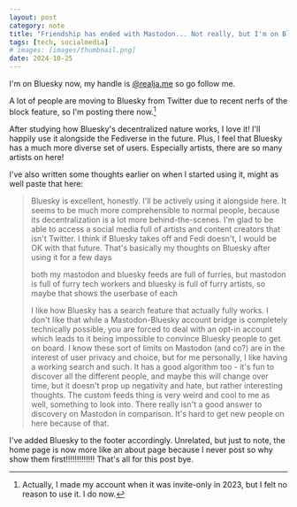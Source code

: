 ```yaml
---
layout: post
category: note
title: "Friendship has ended with Mastodon... Not really, but I'm on Bluesky now."
tags: [tech, socialmedia]
# images: [images/thumbnail.png]
date: 2024-10-25
---
```

I'm on Bluesky now, my handle is [@realja.me](https://bsky.app/profile/realja.me) so go follow me.<!--more-->

A lot of people are moving to Bluesky from Twitter due to recent nerfs of the block feature, so I'm posting there now.[^1]

After studying how Bluesky's decentralized nature works, I love it! I'll happily use it alongside the Fediverse in the future. Plus, I feel that Bluesky has a much more diverse set of users. Especially artists, there are so many artists on here!

I've also written some thoughts earlier on when I started using it, might as well paste that here:

> Bluesky is excellent, honestly. I'll be actively using it alongside here.
> It seems to be much more comprehensible to normal people, because its decentralization is a lot more behind-the-scenes. I'm glad to be able to access a social media full of artists and content creators that isn't Twitter. I think if Bluesky takes off and Fedi doesn't, I would be OK with that future.
> That's basically my thoughts on Bluesky after using it for a few days
> 
> both my mastodon and bluesky feeds are full of furries, but mastodon is full of furry tech workers and bluesky is full of furry artists, so maybe that shows the userbase of each
> 
> I like how Bluesky has a search feature that actually fully works. I don't like that while a Mastodon-Bluesky account bridge is completely technically possible, you are forced to deal with an opt-in account which leads to it being impossible to convince Bluesky people to get on board.
> I know these sort of limits on Mastodon (and co?) are in the interest of user privacy and choice, but for me personally, I like having a working search and such.
> It has a good algorithm too - it's fun to discover all the different people, and maybe this will change over time, but it doesn't prop up negativity and hate, but rather interesting thoughts. The custom feeds thing is very weird and cool to me as well, something to look into.
> There really isn't a good answer to discovery on Mastodon in comparison. It's hard to get new people on here because of that.

I've added Bluesky to the footer accordingly. Unrelated, but just to note, the home page is now more like an about page because I never post so why show them first!!!!!!!!!!!!! That's all for this post bye.

[^1]: Actually, I made my account when it was invite-only in 2023, but I felt no reason to use it. I do now.